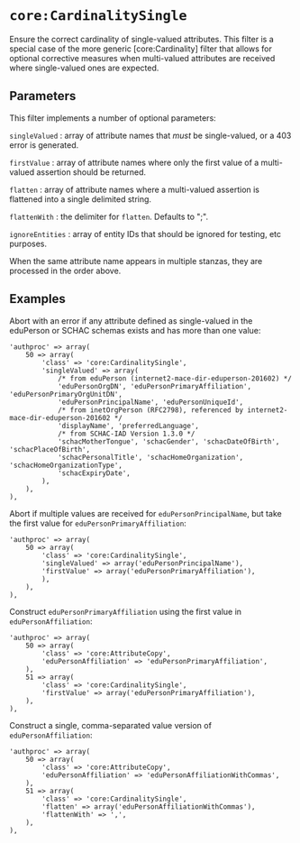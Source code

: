 `core:CardinalitySingle`
========================

Ensure the correct cardinality of single-valued attributes. This filter is a special case
of the more generic [core:Cardinality] filter that allows for optional corrective measures
when multi-valued attributes are received where single-valued ones are expected.

Parameters
----------

This filter implements a number of optional parameters:

`singleValued`
:   array of attribute names that *must* be single-valued, or a 403 error is generated.

`firstValue`
:   array of attribute names where only the first value of a multi-valued assertion should be returned.

`flatten`
:   array of attribute names where a multi-valued assertion is flattened into a single delimited string.

`flattenWith`
:   the delimiter for `flatten`. Defaults to ";".

`ignoreEntities`
:   array of entity IDs that should be ignored for testing, etc purposes.

When the same attribute name appears in multiple stanzas, they are processed in the order above.

Examples
--------

Abort with an error if any attribute defined as single-valued in the eduPerson or SCHAC schemas exists and has more than one value:

    'authproc' => array(
        50 => array(
            'class' => 'core:CardinalitySingle',
            'singleValued' => array(
                /* from eduPerson (internet2-mace-dir-eduperson-201602) */
                'eduPersonOrgDN', 'eduPersonPrimaryAffiliation', 'eduPersonPrimaryOrgUnitDN',
                'eduPersonPrincipalName', 'eduPersonUniqueId',
                /* from inetOrgPerson (RFC2798), referenced by internet2-mace-dir-eduperson-201602 */
                'displayName', 'preferredLanguage',
                /* from SCHAC-IAD Version 1.3.0 */
                'schacMotherTongue', 'schacGender', 'schacDateOfBirth', 'schacPlaceOfBirth',
                'schacPersonalTitle', 'schacHomeOrganization', 'schacHomeOrganizationType',
                'schacExpiryDate',
            ),
        ),
    ),

Abort if multiple values are received for `eduPersonPrincipalName`, but take the first value for `eduPersonPrimaryAffiliation`:

    'authproc' => array(
        50 => array(
            'class' => 'core:CardinalitySingle',
            'singleValued' => array('eduPersonPrincipalName'),
            'firstValue' => array('eduPersonPrimaryAffiliation'),
            ),
        ),
    ),

Construct `eduPersonPrimaryAffiliation` using the first value in `eduPersonAffiliation`:

    'authproc' => array(
        50 => array(
            'class' => 'core:AttributeCopy',
            'eduPersonAffiliation' => 'eduPersonPrimaryAffiliation',
        ),
        51 => array(
            'class' => 'core:CardinalitySingle',
            'firstValue' => array('eduPersonPrimaryAffiliation'),
        ),
    ),

Construct a single, comma-separated value version of `eduPersonAffiliation`:

    'authproc' => array(
        50 => array(
            'class' => 'core:AttributeCopy',
            'eduPersonAffiliation' => 'eduPersonAffiliationWithCommas',
        ),
        51 => array(
            'class' => 'core:CardinalitySingle',
            'flatten' => array('eduPersonAffiliationWithCommas'),
			'flattenWith' => ',',
        ),
    ),

